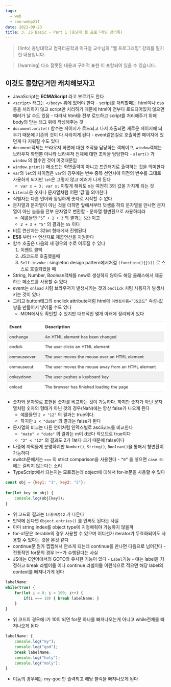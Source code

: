 ```yaml
---
tags:
  - web
  - cnu-webp21f
date: 2021-09-23
title: 3. JS Basic - Part 1 (충남대 웹 프로그래밍 강의록)
---
```

> [!info] 충남대학교 컴퓨터공학과 이규철 교수님의 "웹 프로그래밍" 강의를 필기한 내용입니다.

> [!warning] 다소 잘못된 내용과 구어적 표현 이 포함되어 있을 수 있습니다.

## 이것도 몰랐던거만 캐치해보자고

- JavaScript는 **ECMAScript** 라고 부르기도 한다
- `<script>` 태그는 `</body>` 위에 있어야 한다 - script를 처리할때는 html이나 css등을 처리하지 않고 script만 처리하기 때문에 html이 전부다 로드되어있지 않으면 에러가 날 수도 있음 - 따라서 html을 전부 로드하고 script를 처리해주기 위해 body의 닫는 태그 위에 작성해주는 것
- `document.write()` 함수는 페이지가 로드되고 나서 호출되면 새로운 페이지에 띄우기 때문에 기존의 것이 다 사라지게 된다 - event같은걸로 호출하면 페이지에 있던게 다 지워질 수도 있다
- `document`객체는 브라우저 화면에 대한 조작을 담당하는 객체이고, `window`객체는 브라우져 화면뿐 아니라 브라우저 전체에 대한 조작을 담당한다 - `alert()` 가 `window` 의 함수인 것이 이것때문임
- `window.print()` 메소드는 화면출력이 아니고 프린터기로 출력하는 것을 의미한다
- `var`와 `let`의 차이점은 `var`의 경우에는 변수 중복 선언시에 이전의 변수를 그대로 사용하게 되지만 `let`은 그렇지 않고 에러가 나게 된다
	- `var x = 3; var x;` 이렇게 해줘도 x는 여전히 3의 값을 가지게 되는 것
- `Literal`은 숫자나 문자열처럼 어떤 ‘값’을 의미한다
- 식별자는 다른 언어와 동일하게 숫자로 시작할 수 없다
- 문자열과 문자열이 아닌 것을 더하면 앞에서부터 덧셈를 하되 문자열을 만나면 문자열이 아닌 놈들을 전부 문자열로 변환함 - 문자열 형변환으로 사용하더라
	- 예를들면 `”5” + 2 + 3` 의 결과는 `523` 이고
	- `2 + 3 + "5"` 의 결과는 `55` 이다
- 비트 연산자는 32bit 형태에서 진행된다
- **ES6** 부터 `**` 연산자로 제곱연산을 지원한다
- 함수 호출은 다음의 세 경우의 수로 이루질 수 있다
	1. 이벤트 콜백
	2. JS코드로 호출했을때
	3. `Self-invoke` : singleton design pattern에서처럼 `(function(){})()` 로 스스로 호출되었을 때
- String, Number, Boolean객체를 new로 생성하지 않아도 해당 클래스에서 제공하는 메소드를 사용할 수 있다
- event는 `onload` 처럼 브라우저가 발생시키는 것과 `onclick` 처럼 사용자가 발생시키는 것이 있다
- 그리고 button태그의 onclick attribute처럼 html에 `이벤트이름=“JS코드”` 속성-값 쌍을 만들어서 넣어줄 수도 있다
	- MDN에서도 확인할 수 있지만 대표적인 몇개 아래에 정리되어 있다

![03%20-%20JS%20Basic%207e5c77da89c0415dbeec72f01e05e23d/image1.png](gardens/etc/originals/webprogramming.fall.2021.cse.cnu.ac.kr/images/03_7e5c77da89c0415dbeec72f01e05e23d/image1.png)

- 숫자와 문자열로 표현된 숫자를 비교하는 것이 가능하다. 하지만 숫자가 아닌 문자열처럼 숫자의 형태가 아닌 것의 경우(NaN)에는 항상 false가 나오게 된다
	- 예를들면 `2 < "12"` 의 결과는 true이다.
	- 하지만 `2 < "dude"` 의 결과는 false가 된다
- 문자열의 비교는 다른 언어처럼 인덱스별로 ascii코드를 비교한다
	- `"mate" < "dude"` 의 결과는 m이 d보다 작으므로 true이다
	- `"2" < "12"` 의 결과도 2가 1보다 크기 때문에 false이다
- 나중에 까먹을게 분명하지만 `Number()`, `String()`, `Boolean()`을 통해서 형변환이 가능하다
- switch문에서는 `===` 의 strict comparison을 사용한다 - `“0”` 을 넣으면 `case 0:` 에는 걸리지 않는다는 소리
- TypeScript에서 되는지는 모르겠는데 object에 대해서 for-in문을 사용할 수 있다

```js
const obj = {key1: "1", key2: "2"};

for(let key in obj) {
	console.log(obj[key]);
}
```

- 위 코드의 결과는 `1(줄바꿈)2` 가 나온다
- 만약에 된다면 `Object.entries()` 를 안써도 된다는 사실
- 아마 string index를 object type에 지정해줘야 가능하지 않을까
- for-of문은 iterable의 경우 사용할 수 있으며 어디선가 iterator가 무효화되어도 사용할 수 있다는 것을 본것 같다
- continue문 뭔가 찝찝해서 안쓰게 되는데 continue를 만나면 다음으로 넘어간다 - 전통적인 for문의 경우 I++가 수행된다는 사실
- JS에는 C언어에서의 GOTO와 유사한 기능이 있다 - `Label`기능 - 얘는 label을 지정하고 break 라벨이름 이나 continue 라벨이름 이런식으로 적으면 해당 label의 context를 빠져나가게 된다

```js
labelName:
while(true) {
	for(let i = 0; i < 100; i++) {
		if(i === 10) { break labelName; }
	}
}
```

- 위 코드의 경우에 i가 10이 되면 for문 하나를 빠져나오는게 아니고 while전체를 빠져나오게 된다

```js
labelName: {
	console.log("my");
	console.log("god");
	break labelName;
	console.log("holy");
	console.log("moly");
}
```

- 이놈의 경우에는 my-god 만 출력되고 해당 블럭을 빠져나오게 된다